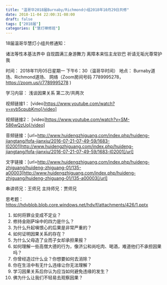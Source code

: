```yaml
---
title: "温哥华2018届Burnaby/Richmond小组2018年10月29日共修"
date: 2018-11-04 22:00:31-08:00
draft: false
tags: ["2018届"]
categories: ["慧灯禅修班"]
---
```

18届温哥华慧灯小组共修通知：

诸法等性本基法界中
自现圆满三身游舞力
离障本来怙主龙钦巴
祈请无垢光尊常护我

时间：
2018年11月05日星期一 下午6：30（温哥华时间）
地点：
Burnaby道场、Richmond道场、 网络（Zoom房间号码 7789995278，https://zoom.us/j/7789995278 )

学习内容：
浅谈因果关系 第二次/共两次

视频链接1：
[video]https://www.youtube.com/watch?v=xyb5cpubKmo[/video]

视频链接2：
[video]https://www.youtube.com/watch?v=SM-586wQzUo[/video]

音频链接：[url=http://www.huidengzhiguang.com/index.php/huideng-jiangtang/fofa-jianxiu/2016-07-21-07-49-59/1683-l02001]http://www.huidengzhiguang.com/index.php/huideng-jiangtang/fofa-jianxiu/2016-07-21-07-49-59/1683-l02001[/url]

文字链接：[url=http://www.huidengzhiguang.com/index.php/huideng-zhiguang/huideng-zhiguang-01/135-a00003]http://www.huidengzhiguang.com/index.php/huideng-zhiguang/huideng-zhiguang-01/135-a00003[/url]


串讲师兄：王师兄
主持师兄：贾师兄

思考题： https://hdvblob.blob.core.windows.net/hdv/f/attachments/426/1.pptx
1. 如何将罪业变成不定业？
2. 修持金刚萨垛中的四力是什么？
3. 为什么升起嗔恨心的后果是非常严重的？
4. 如何证明因果关系的存在？
5. 为什么父母造了业而子女却承担果报？
6. 如何理解一些高僧大德的行为，像济公和尚吃肉、喝酒，难道他们不承担因果吗？
7. 你曾经造过什么业？你想要如何去消除？
8. 你在生活中有无什么违缘让你无法理解？
9. 学习因果关系后你认为应当如何避免违缘的发生？
10. 佛为什么让我们不轻易去观察因果？
